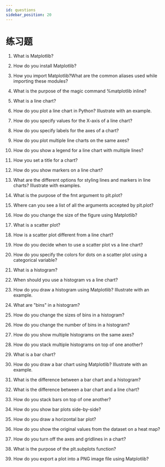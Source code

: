 ```yaml
---
id: questions
sidebar_position: 20
---
```


# 练习题

1. What is Matplotlib?

2. How do you install Matplotlib?

3. How you import Matplotlib?What are the common aliases used while importing these modules?

4. What is the purpose of the magic command %matplotlib inline?

5. What is a line chart?

6. How do you plot a line chart in Python? Illustrate with an example.

7. How do you specify values for the X-axis of a line chart?

8. How do you specify labels for the axes of a chart?

9. How do you plot multiple line charts on the same axes?

10. How do you show a legend for a line chart with multiple lines?

11. How you set a title for a chart?

12. How do you show markers on a line chart?

13. What are the different options for styling lines and markers in line charts? Illustrate with examples.

14. What is the purpose of the fmt argument to plt.plot?

15. Where can you see a list of all the arguments accepted by plt.plot?

16. How do you change the size of the figure using Matplotlib?

17. What is a scatter plot?

18. How is a scatter plot different from a line chart?

19. How do you decide when to use a scatter plot vs a line chart?

20. How do you specify the colors for dots on a scatter plot using a categorical variable?

21. What is a histogram?

22. When should you use a histogram vs a line chart?

23. How do you draw a histogram using Matplotlib? Illustrate with an example.

24. What are "bins" in a histogram?

25. How do you change the sizes of bins in a histogram?

26. How do you change the number of bins in a histogram?

27. How do you show multiple histograms on the same axes?

28. How do you stack multiple histograms on top of one another?

29. What is a bar chart?

30. How do you draw a bar chart using Matplotlib? Illustrate with an example.

31. What is the difference between a bar chart and a histogram?

32. What is the difference between a bar chart and a line chart?

33. How do you stack bars on top of one another?

34. How do you show bar plots side-by-side?

35. How do you draw a horizontal bar plot?

36. How do you show the original values from the dataset on a heat map?

37. How do you turn off the axes and gridlines in a chart?

38. What is the purpose of the plt.subplots function?

39. How do you export a plot into a PNG image file using Matplotlib?
